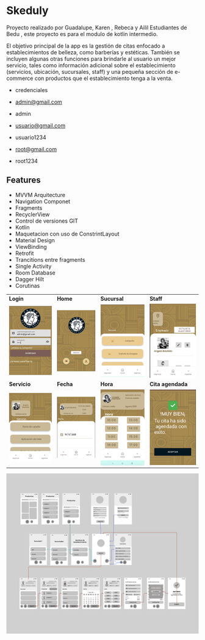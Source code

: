 
# Skeduly

Proyecto realizado por Guadalupe, Karen , Rebeca y Ailil  Estudiantes de Bedu , este proyecto es para el modulo de kotlin intermedio.

El objetivo principal de la app es la gestión de citas enfocado a establecimientos de belleza, como barberías y estéticas. También se incluyen algunas otras funciones para brindarle al usuario un mejor servicio, tales como información adicional sobre el establecimiento (servicios, ubicación, sucursales, staff) y una pequeña sección de e-commerce con productos que el establecimiento tenga a la venta.

- credenciales 

- admin@gmail.com 
- admin

- usuario@gmail.com
- usuario1234

- root@gmail.com
- root1234


## Features

- MVVM Arquitecture
- Navigation Componet
- Fragments
- RecyclerView
- Control de versiones GIT
- Kotlin
- Maquetacion con uso de ConstrintLayout
- Material Design
- ViewBinding
- Retrofit
- Trancitions entre fragments
- Single Activity
- Room Database
- Dagger Hilt
- Corutinas

 <table>
  <tr>
    <td><strong>Login</strong></td>
    <td><strong>Home</strong></td>
    <td><strong>Sucursal</strong></td>
    <td><strong>Staff</strong></td>
  </tr>
  <tr>
    <td><img src="screenshots/login.png" width="100%"></td>
    <td><img src="screenshots/home.png" width="100%"></td>
    <td><img src="screenshots/sucursales.png" width="100%"></td>
    <td><img src="screenshots/staff.png" width="100%"></td>
  </tr>
  <tr>
    <td><strong>Servicio</strong></td>
    <td><strong>Fecha</strong></td>
    <td><strong>Hora</strong></td>
    <td><strong>Cita agendada</strong></td>
  </tr>
  <tr>
    <td><img src="screenshots/servicio.png" width="100%"></td>
    <td><img src="screenshots/fecha.png" width="100%"></td>
    <td><img src="screenshots/hora.png" width="100%"></td>
    <td><img src="screenshots/cita agendada.png" width="100%"></td>
  </tr>
</table> 

<img src="screenshots/Flujos app.png">
